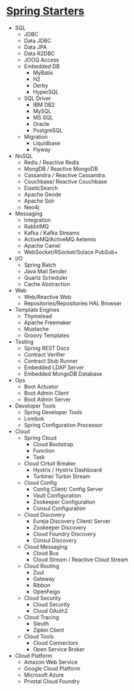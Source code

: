 # [Spring Starters](https://start.spring.io/)
- SQL
   - JDBC 
   - Data JDBC
   - Data JPA
   - Data R2DBC
   - JOOQ Access
   - Embedded DB
        - MyBatis
        - H2
        - Derby
        - HyperSQL
   - SQL Driver
        - IBM DB2
        - MySQL
        - MS SQL
        - Oracle
        - PostgreSQL
   - Migration
        - Liquidbase
        - Flyway
- NoSQL
   - Redis / Reactive Redis
   - MongDB / Reactive MongoDB
   - Cassandra / Reactive Cassandra
   - Couchbase/ Reactive Couchbase
   - ElasticSearch
   - Apache Geode
   - Apache Solr
   - Neo4j
- Messaging
   - Integration
   - RabbitMQ
   - Kafka / Kafka Streams
   - ActiveMQ/ActiveMQ Aetemis
   - Apache Camel
   - WebSocket/RSocket/Solace PubSub+
- I/O
   - Spring Batch
   - Java Mail Sender
   - Quartz Scheduler
   - Cache Abstraction
- Web
    - Web/Reactive Web
    - Repositories/Repositories HAL Browser
- Template Engines
    - Thymelead
    - Apache Freemaker
    - Mustache
    - Groovy Templates
- Testing
    - Spring REST Docs
    - Contract Verifier
    - Contract Stub Runner
    - Embedded LDAP Server
    - Embedded MongoDB Database
- Ops
    - Boot Actuator
    - Boot Admin Client
    - Boot Admin Server
- Developer Tools
    - Spring Developer Tools
    - Lombok
    - Spring Configuration Processor 
- Cloud
    - Spring Cloud
         - Cloud Bootstrap
         - Function
         - Task
    - Cloud Cirtuit Breaker
         - Hystrix / Hystrix Dashboard
         - Turbine/ Turbin Stream
    - Cloud Config
         - Config Client/ Config Server
         - Vault Configuration
         - Zookeeper Configuration
         - Consul Configuration
    - Cloud Discovery
         - Eureja Discovery Client/ Server
         - Zookeeper Discovery
         - Cloud Foundry Discovery
         - Consul Discovery
    - Cloud Messaging
         - Cloud Bus
         - Cloud Stream / Reactive Cloud Stream         
    - Cloud Routing
         - Zuul
         - Gateway
         - Ribbon
         - OpenFeign
    - Cloud Security
         - Cloud Security
         - Cloud OAuth2
    - Cloud Tracing
         - Sleuth
         - Zipkin Client
    - Cloud Tools
         - Cloud Connectors
         - Open Service Broker
- Cloud Platform
    - Amazon Web Service
    - Google Cloud Platform
    - Microsoft Azure
    - Prvotal Cloud Foundry

